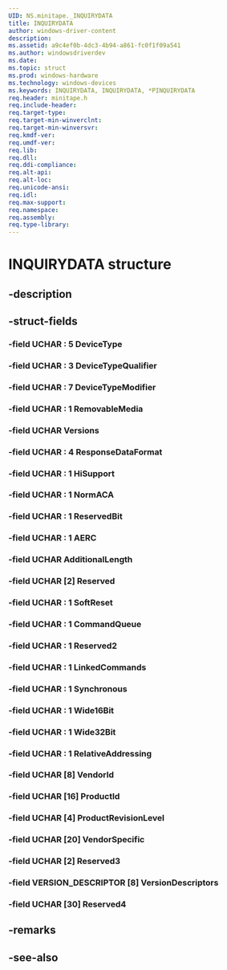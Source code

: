 ```yaml
---
UID: NS.minitape._INQUIRYDATA
title: INQUIRYDATA
author: windows-driver-content
description: 
ms.assetid: a9c4ef0b-4dc3-4b94-a861-fc0f1f09a541
ms.author: windowsdriverdev
ms.date: 
ms.topic: struct
ms.prod: windows-hardware
ms.technology: windows-devices
ms.keywords: INQUIRYDATA, INQUIRYDATA, *PINQUIRYDATA
req.header: minitape.h
req.include-header:
req.target-type:
req.target-min-winverclnt:
req.target-min-winversvr:
req.kmdf-ver:
req.umdf-ver:
req.lib:
req.dll:
req.ddi-compliance:
req.alt-api:
req.alt-loc:
req.unicode-ansi:
req.idl:
req.max-support:
req.namespace:
req.assembly:
req.type-library:
---
```


# INQUIRYDATA structure

## -description



## -struct-fields

### -field UCHAR  : 5 DeviceType			
 	
### -field UCHAR  : 3 DeviceTypeQualifier			
 	
### -field UCHAR  : 7 DeviceTypeModifier			
 	
### -field UCHAR  : 1 RemovableMedia			
 	
### -field UCHAR Versions			
 	
### -field UCHAR  : 4 ResponseDataFormat			
 	
### -field UCHAR  : 1 HiSupport			
 	
### -field UCHAR  : 1 NormACA			
 	
### -field UCHAR  : 1 ReservedBit			
 	
### -field UCHAR  : 1 AERC			
 	
### -field UCHAR AdditionalLength			
 	
### -field UCHAR [2] Reserved			
 	
### -field UCHAR  : 1 SoftReset			
 	
### -field UCHAR  : 1 CommandQueue			
 	
### -field UCHAR  : 1 Reserved2			
 	
### -field UCHAR  : 1 LinkedCommands			
 	
### -field UCHAR  : 1 Synchronous			
 	
### -field UCHAR  : 1 Wide16Bit			
 	
### -field UCHAR  : 1 Wide32Bit			
 	
### -field UCHAR  : 1 RelativeAddressing			
 	
### -field UCHAR [8] VendorId			
 	
### -field UCHAR [16] ProductId			
 	
### -field UCHAR [4] ProductRevisionLevel			
 	
### -field UCHAR [20] VendorSpecific			
 	
### -field UCHAR [2] Reserved3			
 	
### -field VERSION_DESCRIPTOR [8] VersionDescriptors			
 	
### -field UCHAR [30] Reserved4			
 	
## -remarks

## -see-also